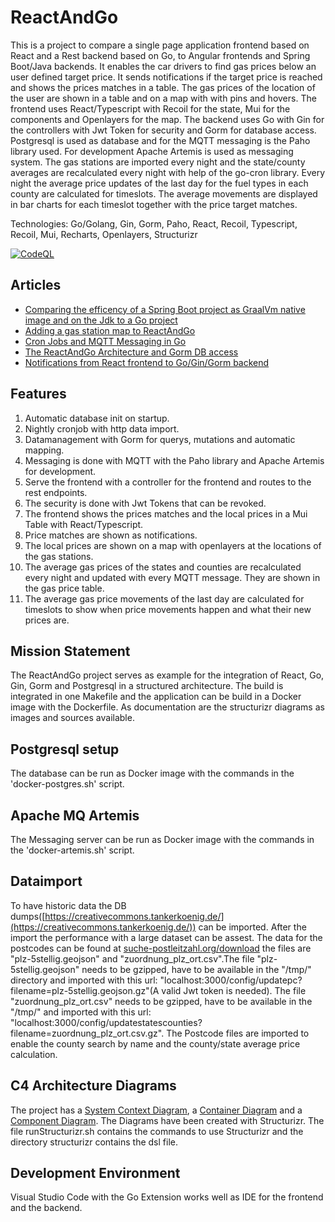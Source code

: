 # ReactAndGo
This is a project to compare a single page application frontend based on React and a Rest backend based on Go, to Angular frontends and Spring Boot/Java backends. It enables the car drivers to find gas prices below an user defined target price. It sends notifications if the target price is reached and shows the prices matches in a table. The gas prices of the location of the user are shown in a table and on a map with with pins and hovers. The frontend uses React/Typescript  with Recoil for the state, Mui for the components and Openlayers for the map. The backend uses Go with Gin for the controllers with Jwt Token for security and Gorm for database access. Postgresql is used as database and for the MQTT messaging is the Paho library used. For development Apache Artemis is used as messaging system. The gas stations are imported every night and the state/county averages are recalculated every night with help of the go-cron library. Every night the average price updates of the last day for the fuel types in each county are calculated for timeslots. The average movements are displayed in bar charts for each timeslot together with the price target matches. 

Technologies: Go/Golang, Gin, Gorm, Paho, React, Recoil, Typescript, Recoil, Mui, Recharts, Openlayers, Structurizr

[![CodeQL](https://github.com/Angular2Guy/ReactAndGo/actions/workflows/codeql-analysis.yml/badge.svg)](https://github.com/Angular2Guy/ReactAndGo/actions/workflows/codeql-analysis.yml)

## Articles
* [Comparing the efficency of a Spring Boot project as GraalVm native image and on the Jdk to a Go project](https://angular2guy.wordpress.com/2023/10/21/comparing-the-efficiency-of-a-spring-boot-project-as-graalvm-native-image-and-on-the-jdk-to-a-go-project/)
* [Adding a gas station map to ReactAndGo](https://angular2guy.wordpress.com/2023/06/16/adding-a-gas-station-map-to-reactandgo/)
* [Cron Jobs and MQTT Messaging in Go](https://angular2guy.wordpress.com/2023/03/27/cron-jobs-and-mqtt-messaging-in-go/)
* [The ReactAndGo Architecture and Gorm DB access](https://angular2guy.wordpress.com/2023/02/26/the-reactandgo-architecture-and-gorm-db-access/)
* [Notifications from React frontend to Go/Gin/Gorm backend](https://angular2guy.wordpress.com/2023/03/09/notifications-from-react-frontend-to-go-gin-gorm-backend/)

## Features
1. Automatic database init on startup.
2. Nightly cronjob with http data import.
3. Datamanagement with Gorm for querys, mutations and automatic mapping.
4. Messaging is done with MQTT with the Paho library and Apache Artemis for development. 
5. Serve the frontend with a controller for the frontend and routes to the rest endpoints. 
6. The security is done with Jwt Tokens that can be revoked.
7. The frontend shows the prices matches and the local prices in a Mui Table with React/Typescript.
8. Price matches are shown as notifications. 
9. The local prices are shown on a map with openlayers at the locations of the gas stations.
10. The average gas prices of the states and counties are recalculated every night and updated with every MQTT message. They are shown in the gas price table.
11. The average gas price movements of the last day are calculated for timeslots to show when price movements happen and what their new prices are.

## Mission Statement 
The ReactAndGo project serves as example for the integration of React, Go, Gin, Gorm and Postgresql in a structured architecture. The build is integrated in one Makefile and the application can be build in a Docker image with the Dockerfile. As documentation are the structurizr diagrams as images and sources available.

## Postgresql setup
The database can be run as Docker image with the commands in the 'docker-postgres.sh' script. 

## Apache MQ Artemis
The Messaging server can be run as Docker image with the commands in the 'docker-artemis.sh' script. 

## Dataimport
To have historic data the DB dumps([https://creativecommons.tankerkoenig.de/](https://creativecommons.tankerkoenig.de/)) can be imported. After the import the performance with a large dataset can be assest. The data for the postcodes can be found at [suche-postleitzahl.org/download](https://www.suche-postleitzahl.org/downloads) the files are "plz-5stellig.geojson" and "zuordnung_plz_ort.csv".The file "plz-5stellig.geojson" needs to be gzipped, have to be available in the "/tmp/" directory and imported with this url: "localhost:3000/config/updatepc?filename=plz-5stellig.geojson.gz"(A valid Jwt token is needed). The file "zuordnung_plz_ort.csv" needs to be gzipped, have to be available in the "/tmp/" and imported with this url: "localhost:3000/config/updatestatescounties?filename=zuordnung_plz_ort.csv.gz". The Postcode files are imported to enable the county search by name and the county/state average price calculation.

## C4 Architecture Diagrams
The project has a [System Context Diagram](structurizr/diagrams/structurizr-1-SystemContext.svg), a [Container Diagram](structurizr/diagrams/structurizr-1-Containers.svg) and a [Component Diagram](structurizr/diagrams/structurizr-1-Components.svg). The Diagrams have been created with Structurizr. The file runStructurizr.sh contains the commands to use Structurizr and the directory structurizr contains the dsl file.

## Development Environment
Visual Studio Code with the Go Extension works well as IDE for the frontend and the backend.